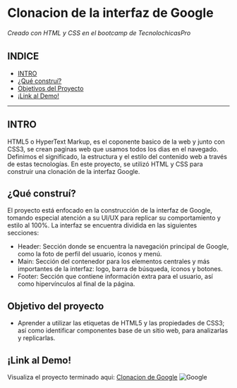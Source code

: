 # Clonacion de la interfaz de Google
###### Creado con HTML y CSS en el bootcamp de TecnolochicasPro 

## INDICE
  * [INTRO](https://github.com/VanesaParrales/Google-Clone/blob/main/README.md#intro)
  * [¿Qué construí?](https://github.com/VanesaParrales/Google-Clone/blob/main/README.md#qu%C3%A9-constru%C3%AD)
  * [Objetivos del Proyecto](https://github.com/VanesaParrales/Google-Clone/blob/main/README.md#objetivo-del-proyecto) 
  * [¡Link al Demo!](https://github.com/VanesaParrales/Google-Clone/blob/main/README.md#link-al-demo) 


***
## INTRO
HTML5 o HyperText Markup, es el coponente basico de la web y junto con CSS3, se crean paginas web que usamos todos los dias en el navegado. Definimos el significado, la estructura y el estilo del contenido web a través de estas tecnologías. En este proyecto, se utilizó HTML y CSS para construir una clonación de la interfaz Google.

## ¿Qué construí?
El proyecto está enfocado en la construcción de la interfaz de Google, tomando especial atención a su UI/UX para replicar su comportamiento y estilo al 100%. La interfaz se encuentra dividida en las siguientes secciones:
* Header:
Sección donde se encuentra la navegación principal de Google, como la foto de perfil del usuario, íconos y menú.
* Main: Sección del contenedor para los elementos centrales y más importantes de la interfaz: logo, barra de búsqueda, íconos y botones.
*  Footer: Sección que contiene información extra para el usuario, así como hipervínculos al final de la página.

## Objetivo del proyecto
* Aprender a utilizar las etiquetas de HTML5 y las propiedades de CSS3; así como identificar componentes base de un sitio web, para analizarlas y replicarlas.

 ## ¡Link al Demo!
 Visualiza el proyecto terminado aqui: [Clonacion de Google](https://vanesaparrales.github.io/Google-Clone/) 
![Google](https://github.com/VanesaParrales/Google-Clone/assets/81834671/dc2c2eae-bd11-41fa-9724-dc1b3f947fa3)



